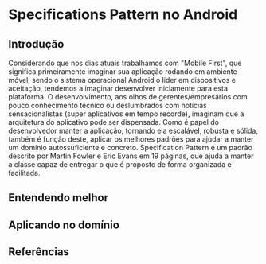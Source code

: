 Specifications Pattern no Android
====================

## Introdução

Considerando que nos dias atuais trabalhamos com "Mobile First", que significa primeiramente imaginar sua aplicação rodando em ambiente móvel, sendo o sistema operacional Android o lider em dispositivos e aceitação, tendemos a imaginar desenvolver iniciamente para esta plataforma. O desenvolvimento, aos olhos de gerentes/empresários com pouco conhecimento técnico ou deslumbrados com notícias sensacionalistas (super aplicativos em tempo recorde), imaginam que a arquitetura do aplicativo pode ser dispensada.
Como é papel do desenvolvedor manter a aplicação, tornando ela escalável, robusta e sólida, também é função deste, aplicar os melhores padrões para ajudar a manter um domínio autossuficiente e concreto.
Specification Pattern é um padrão descrito por Martin Fowler e Eric Evans em 19 páginas, que ajuda a manter a classe capaz de entregar o que é proposto de forma organizada e facilitada.

## Entendendo melhor

## Aplicando no domínio

## Referências
